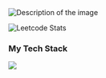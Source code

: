 <img src="path/to/your/image.jpg" alt="Description of the image">


  ![Leetcode Stats](https://leetcard.jacoblin.cool/surendars0401?ext=heatmap)

<p align="center">
<h3>My Tech Stack</h3>

  <a href="https://skillicons.dev">
      <img src= "https://skillicons.dev/icons?i=arduino,raspberrypi,bash,c,cpp,opencv,linux,py,fastapi,aws,html,css,bootstrap,js,mysql&perline=8"/>
  </a>
</p>
